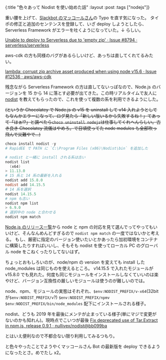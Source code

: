 {:title "色々あって Nodist を使い始めた話"
:layout :post
:tags ["nodejs"]}

重い腰を上げて、[Slackbot のマッコールさん](https://github.com/krymtkts/mccall-bot)の Typo を直す気になった。
タイポの修正と追加のセンテンスを登録して、いざ deploy しようとしたら、Serverless Framework がエラーを吐くようになっていた。↓ らしい。

[Unable to deploy to Serverless due to 'empty zip' · Issue #8794 · serverless/serverless](https://github.com/serverless/serverless/issues/8794)

aws-cdk の方も同様のバグがあるらしいけど、あっちは直してくれてるみたい。

[lambda: corrupt zip archive asset produced when using node v15.6 · Issue #12536 · aws/aws-cdk](https://github.com/aws/aws-cdk/issues/12536)

残念ながら Serverless Framework の方は直してないっぽなので、Node.js のバージョンを 15 から 14 に落とす必要が出てきた。この時リアルタイムで友人に [nodist](https://github.com/nullivex/nodist) を教えてもらったので、これを使って複数の系を利用できるようにした。

~~(というか Chocolatey で Node.js の v15 を uninstall して v14 入れようとしてもなんかエラーになって、ログ見たら「新しい版いるから失敗するね！」てあって「はぁ!?」と調べたら`choco uninstall nodejs`は仕事してくれへんらしい。古き良き Chocolatey 流儀はやめろ。で日頃使ってた node modules も全部吹っ飛んで災難やで...)~~

```powershell
choco install nodist -y
# RapidEE で PATH に `C:\Program Files (x86)\Nodist\bin` を追加した

# nodist と一緒に install される系は古い
nodist list
  (x64)
> 11.13.0
# 15 系と 14 系の最新を入れる
nodist add 15.8.0
nodist add 14.15.5
# 14 系を選択
nodist 14.15.5
# npm も古い
nodist npm list
> 6.9.0
# 選択中の node と合わせる
nodist npm match
```

[Node.js のリリース一覧](https://nodejs.org/ja/download/releases/)から node と npm の対応を見て選んでってやってもいいけど、そんなんめんどすぎるので `nodist npm match` の一度ではないかと考える。
もし、厳密に指定のバージョン使いたいとかあったら加初環境をコンテナに構築したりすればいいし、そもそも nodist を使ってローカル PC のグローバル node をこねくったりしてないはず。

ちょっとおもしろいのが、node/npm の version を変えても install した node_modules は同じものを使えるところ。 v14.15.5 で入れたモジュールが v15.8.0 でも見れた。何度も同じモジュールをインストールしなくていいのは楽やけど、バージョン互換性の厳しいモジュールは使うのが難しいのでは。

node、npm、モジュールの実態はそれぞれ、`$env:NODIST_PREFIX/v-x64`(32bit が`$env:NODIST_PREFIX/v`?) `$env:NODIST_PREFIX/npmv` `$env:NODIST_PREFIX/bin/node_modules` 配下にインストールされる様子。

nodist、どうも 2019 年を最後にメンテが止まっている様子(単にマジで変更がないのかも知れん)。現時点でこいつが最後 [Fix deprecated use of Tar.Extract in npm.js, release 0.9.1 · nullivex/nodist@bb099ba](https://github.com/nullivex/nodist/commit/bb099ba3723027469bf46e3159f51171b5dd4b59)

とはいえ便利なので不都合ない限り利用してみるつもり。

と色々やったことでようやくマッコールさん Bot の最新版を deploy できるようになったとさ。めでたし x2。

